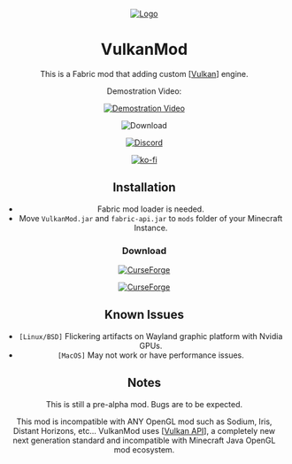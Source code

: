 <div align='center'>

[![Logo](https://media.discordapp.net/attachments/963349566839738369/969920960373334076/Vlogo.png?width=300&height=300)](#)

# VulkanMod
This is a Fabric mod that adding custom [[Vulkan](https://www.vulkan.org/)] engine.

Demostration Video:

[![Demostration Video](http://img.youtube.com/vi/sbr7UxcAmOE/0.jpg)](https://youtu.be/sbr7UxcAmOE)

![Download](https://img.shields.io/github/downloads/xCollateral/VulkanMod/total?color=red&logo=github&style=for-the-badge)

[![Discord](https://img.shields.io/badge/Discord-7289DA?style=for-the-badge&logo=discord&logoColor=white)](https://discord.gg/FVXg7AYR2Q)

[![ko-fi](https://ko-fi.com/img/githubbutton_sm.svg)](https://ko-fi.com/V7V7CHHJV)

## Installation
- Fabric mod loader is needed.
- Move `VulkanMod.jar` and `fabric-api.jar` to `mods` folder of your Minecraft Instance.

### Download
[![CurseForge](https://cf.way2muchnoise.eu/title/635429_Get_Mod.svg?badge_style=flat)](https://www.curseforge.com/minecraft/mc-mods/vulkanmod)

[![CurseForge](https://cf.way2muchnoise.eu/full_635429_downloads.svg?badge_style=flat)](https://www.curseforge.com/minecraft/mc-mods/vulkanmod)

## Known Issues
- `[Linux/BSD]` Flickering artifacts on Wayland graphic platform with Nvidia GPUs.
- `[MacOS]` May not work or have performance issues.

## Notes
This is still a pre-alpha mod. Bugs are to be expected.

This mod is incompatible with ANY OpenGL mod such as Sodium, Iris, Distant Horizons, etc...
VulkanMod uses [[Vulkan API](https://www.vulkan.org/)], a completely new next generation standard and incompatible with Minecraft Java OpenGL mod ecosystem.

</div>
